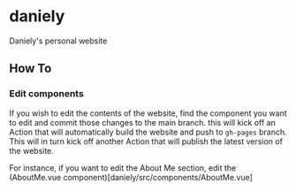 # daniely
Daniely's personal website

## How To

### Edit components

If you wish to edit the contents of the website, find the component you want to edit and commit those changes to the main branch. this will kick off an Action that will automatically build the website and push to `gh-pages` branch. This will in turn kick off another Action that will publish the latest version of the website. 

For instance, if you want to edit the About Me section, edit the (AboutMe.vue component)[daniely/src/components/AboutMe.vue]